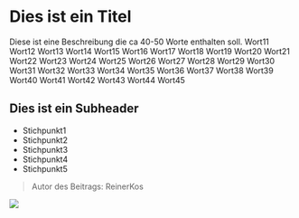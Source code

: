 # Dies ist ein Titel

Diese ist eine Beschreibung die ca 40-50 Worte enthalten soll.
Wort11 Wort12  Wort13 Wort14 Wort15 Wort16 Wort17 Wort18 Wort19 Wort20
Wort21 Wort22  Wort23 Wort24 Wort25 Wort26 Wort27 Wort28 Wort29 Wort30
Wort31 Wort32  Wort33 Wort34 Wort35 Wort36 Wort37 Wort38 Wort39 Wort40
Wort41 Wort42  Wort43 Wort44 Wort45

## Dies ist ein Subheader
* Stichpunkt1
* Stichpunkt2
* Stichpunkt3
* Stichpunkt4
* Stichpunkt5

> Autor des Beitrags: ReinerKos

<img src="http://www.lukad.com/wp-content/uploads/2017/02/sap-logo-350x350.jpg"/> 




